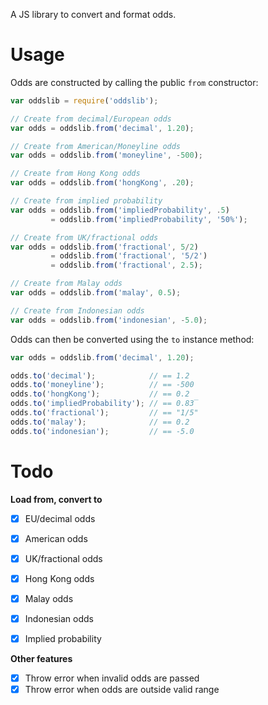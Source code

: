 A JS library to convert and format odds.

# Usage

Odds are constructed by calling the public `from` constructor:

```js
var oddslib = require('oddslib');

// Create from decimal/European odds
var odds = oddslib.from('decimal', 1.20);

// Create from American/Moneyline odds
var odds = oddslib.from('moneyline', -500);

// Create from Hong Kong odds
var odds = oddslib.from('hongKong', .20);

// Create from implied probability
var odds = oddslib.from('impliedProbability', .5)
         = oddslib.from('impliedProbability', '50%');

// Create from UK/fractional odds
var odds = oddslib.from('fractional', 5/2)
         = oddslib.from('fractional', '5/2')
         = oddslib.from('fractional', 2.5);

// Create from Malay odds
var odds = oddslib.from('malay', 0.5);

// Create from Indonesian odds
var odds = oddslib.from('indonesian', -5.0);

```

Odds can then be converted using the `to` instance method:

```js
var odds = oddslib.from('decimal', 1.20);

odds.to('decimal');            // == 1.2
odds.to('moneyline');          // == -500
odds.to('hongKong');           // == 0.2
odds.to('impliedProbability'); // == 0.83̅
odds.to('fractional');         // == "1/5"
odds.to('malay');              // == 0.2
odds.to('indonesian');         // == -5.0
```

# Todo

**Load from, convert to**

- [x] EU/decimal odds
- [x] American odds
- [x] UK/fractional odds
- [x] Hong Kong odds
- [x] Malay odds
- [x] Indonesian odds
- [x] Implied probability


**Other features**

- [x] Throw error when invalid odds are passed
- [x] Throw error when odds are outside valid range
